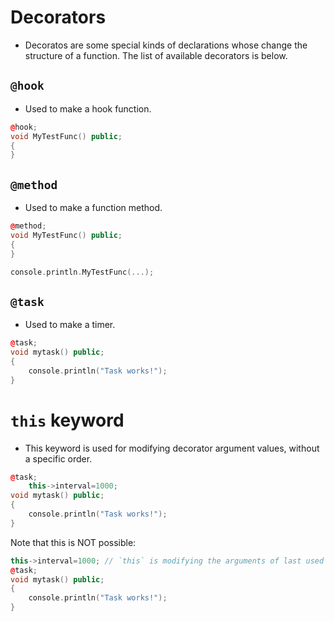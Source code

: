 # Decorators

- Decoratos are some special kinds of declarations whose change the structure of a function. The list of available decorators is below.

## `@hook`

- Used to make a hook function.

```cpp
@hook;
void MyTestFunc() public;
{
}
```

## `@method`

- Used to make a function method.

```cpp
@method;
void MyTestFunc() public;
{
}

console.println.MyTestFunc(...);
```

## `@task`

- Used to make a timer.

```cpp
@task;
void mytask() public;
{
	console.println("Task works!");
}
```

# `this` keyword

- This keyword is used for modifying decorator argument values, without a specific order.

```cpp
@task;
	this->interval=1000;
void mytask() public;
{
	console.println("Task works!");
}
```

Note that this is NOT possible:


```cpp
this->interval=1000; // `this` is modifying the arguments of last used decorator
@task;
void mytask() public;
{
	console.println("Task works!");
}
```